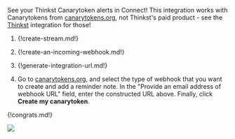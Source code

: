 See your Thinkst Canarytoken alerts in Connect! This integration works with Canarytokens from
[canarytokens.org][canarytokens], not Thinkst's paid product - see the
[Thinkst](/integrations/doc/thinkst) integration for those!

1. {!create-stream.md!}

1. {!create-an-incoming-webhook.md!}

1. {!generate-integration-url.md!}

1. Go to [canarytokens.org][canarytokens], and select the type of
   webhook that you want to create and add a reminder note.
   In the "Provide an email address of webhook URL" field, enter the constructed
   URL above.
   Finally, click **Create my canarytoken**.

{!congrats.md!}

![](/static/images/integrations/canarytoken/001.png)

[canarytokens]: https://canarytokens.org
